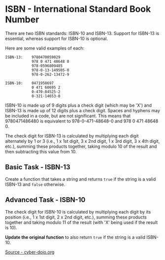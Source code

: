 ISBN - International Standard Book Number
=========================================

There are two ISBN standards: ISBN-10 and ISBN-13. Support for ISBN-13 is essential, whereas support for ISBN-10 is optional.

Here are some valid examples of each:

```text
ISBN-13:    9780470059029
            978 0 471 48648 0
            978-0596809485
            978-0-13-149505-0
            978-0-262-13472-9

ISBN-10:    0471958697
            0 471 60695 2
            0-470-84525-2
            0-321-14653-0
```

ISBN-10 is made up of 9 digits plus a check digit (which may be 'X') and ISBN-13 is made up of 12 digits plus a check digit. Spaces and hyphens may be included in a code, but are not significant. This means that 9780471486480 is equivalent to 978-0-471-48648-0 and 978 0 471 48648 0.

The check digit for ISBN-13 is calculated by multiplying each digit alternately by 1 or 3 (i.e., 1 x 1st digit, 3 x 2nd digit, 1 x 3rd digit, 3 x 4th digit, etc.), summing these products together, taking modulo 10 of the result and then subtracting this value from 10.

## Basic Task - ISBN-13

Create a function that takes a string and returns `true` if the string is a valid ISBN-13 and `false` otherwise.

## Advanced Task - ISBN-10

The check digit for ISBN-10 is calculated by multiplying each digit by its position (i.e., 1 x 1st digit, 2 x 2nd digit, etc.), summing these products together and taking modulo 11 of the result (with 'X' being used if the result is 10).

**Update the original function** to also return `true` if the string is a valid ISBN-10.

[Source - cyber-dojo.org](https://cyber-dojo.org)
